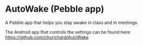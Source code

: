 AutoWake (Pebble app)
===============

A Pebble app that helps you stay awake in class and in meetings.

The Android app that controls the settings can be found here: https://github.com/churichard/AutoWake
